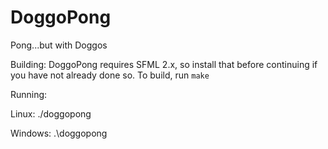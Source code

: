 # DoggoPong
Pong...but with Doggos

Building:
DoggoPong requires SFML 2.x, so install that before continuing if you have not already done so.
To build, run `make`

Running:

Linux:
./doggopong

Windows:
.\doggopong
